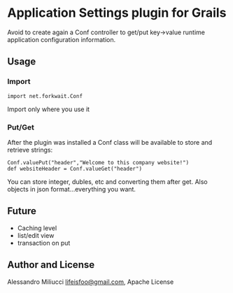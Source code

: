 # Application Settings plugin for Grails
Avoid to create again a Conf controller to get/put key->value runtime application configuration information.

## Usage
### Import
```
import net.forkwait.Conf
```
Import only where you use it

### Put/Get
After the plugin was installed a Conf class will be available to store and retrieve strings:
```
Conf.valuePut("header","Welcome to this company website!")
def websiteHeader = Conf.valueGet("header")
```
You can store integer, dubles, etc and converting them after get. Also objects in json format...everything you want.

## Future
* Caching level
* list/edit view
* transaction on put

## Author and License
Alessandro Miliucci <lifeisfoo@gmail.com>, Apache License
